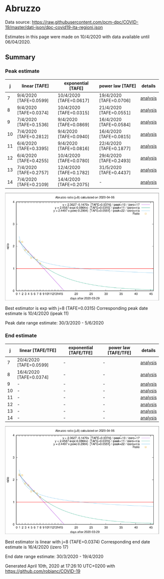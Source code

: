 # Abruzzo


Data source: https://raw.githubusercontent.com/pcm-dpc/COVID-19/master/dati-json/dpc-covid19-ita-regioni.json

Estimates in this page were made on 10/4/2020 with data available until 06/04/2020.


## Summary 

### Peak estimate 
|j|linear [TAFE]|exponential [TAFE]|power law [TAFE]|details|
|---|----|-----------|---------|-------|
|7|9/4/2020 [TAFE=0.0599]|10/4/2020 [TAFE=0.0617]|19/4/2020 [TAFE=0.0706]|[analysis](COVID-19_abruzzo_j7_2020-04-06.md)|
|8|9/4/2020 [TAFE=0.0374]|10/4/2020 [TAFE=0.0315]|21/4/2020 [TAFE=0.0551]|[analysis](COVID-19_abruzzo_j8_2020-04-06.md)|
|9|7/4/2020 [TAFE=0.1536]|9/4/2020 [TAFE=0.0869]|16/4/2020 [TAFE=0.0584]|[analysis](COVID-19_abruzzo_j9_2020-04-06.md)|
|10|7/4/2020 [TAFE=0.2812]|9/4/2020 [TAFE=0.0940]|16/4/2020 [TAFE=0.0815]|[analysis](COVID-19_abruzzo_j10_2020-04-06.md)|
|11|6/4/2020 [TAFE=0.3395]|9/4/2020 [TAFE=0.0816]|22/4/2020 [TAFE=0.1877]|[analysis](COVID-19_abruzzo_j11_2020-04-06.md)|
|12|6/4/2020 [TAFE=0.4255]|10/4/2020 [TAFE=0.0780]|29/4/2020 [TAFE=0.2493]|[analysis](COVID-19_abruzzo_j12_2020-04-06.md)|
|13|7/4/2020 [TAFE=0.2757]|12/4/2020 [TAFE=0.1782]|31/5/2020 [TAFE=0.4437]|[analysis](COVID-19_abruzzo_j13_2020-04-06.md)|
|14|7/4/2020 [TAFE=0.2109]|14/4/2020 [TAFE=0.2075]|-|[analysis](COVID-19_abruzzo_j14_2020-04-06.md)|

![best peak estimate](COVID-19_abruzzo_j8_2020-04-06.png)

Best estimator is exp with j=8 (TAFE=0.0315)
Corresponding peak date estimate is 10/4/2020 (ipeak 11)


Peak date range estimate: 30/3/2020 - 5/6/2020

### End estimate 
|j|linear [TAFE/TFE]|exponential [TAFE/TFE]|power law [TAFE/TFE]|details|
|---|----|-----------|---------|-------|
|7|20/4/2020 [TAFE=0.0599]|-|-|[analysis](COVID-19_abruzzo_j7_2020-04-06.md)|
|8|16/4/2020 [TAFE=0.0374]|-|-|[analysis](COVID-19_abruzzo_j8_2020-04-06.md)|
|9|-|-|-|[analysis](COVID-19_abruzzo_j9_2020-04-06.md)|
|10|-|-|-|[analysis](COVID-19_abruzzo_j10_2020-04-06.md)|
|11|-|-|-|[analysis](COVID-19_abruzzo_j11_2020-04-06.md)|
|12|-|-|-|[analysis](COVID-19_abruzzo_j12_2020-04-06.md)|
|13|-|-|-|[analysis](COVID-19_abruzzo_j13_2020-04-06.md)|
|14|-|-|-|[analysis](COVID-19_abruzzo_j14_2020-04-06.md)|

![best zero estimate](COVID-19_abruzzo_j8_2020-04-06.png)

Best estimator is linear with j=8 (TAFE=0.0374)
Corresponding end date estimate is 16/4/2020 (izero 17)


End date range estimate: 30/3/2020 - 19/4/2020

Generated April 10th, 2020 at 17:26:10 UTC+0200 with https://github.com/robianc/COVID-19
